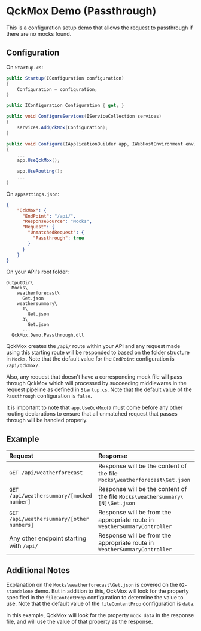 # QckMox Demo (Passthrough)

This is a configuration setup demo that allows the request to passthrough if there are no mocks found.

## Configuration
On `Startup.cs`:
```C#
public Startup(IConfiguration configuration)
{
    Configuration = configuration;
}

public IConfiguration Configuration { get; }

public void ConfigureServices(IServiceCollection services)
{
    services.AddQckMox(Configuration);
}

public void Configure(IApplicationBuilder app, IWebHostEnvironment env)
{
    ...
    app.UseQckMox();

    app.UseRouting();
    ...
}
```

On `appsettings.json`:
```JSON
{
    "QckMox": {
      "EndPoint": "/api/",
      "ResponseSource": "Mocks",
      "Request": {
        "UnmatchedRequest": {
          "Passthrough": true
        }
      }
    }
}
```

On your API's root folder:
```
OutputDir\
  Mocks\
    weatherforecast\
      Get.json
    weathersummary\
      1\
        Get.json
      3\
        Get.json
      ...
  QckMox.Demo.Passthrough.dll
```

QckMox creates the `/api/` route within your API and any request made using this starting route will be responded to based on the folder structure in `Mocks`. Note that the default value for the `EndPoint` configuration is `/api/qckmox/`.

Also, any request that doesn't have a corresponding mock file will pass through QckMox which will processed by succeeding middlewares in the request pipeline as defined in `Startup.cs`. Note that the default value of the `Passthrough` configuration is `false`.

It is important to note that `app.UseQckMox()` must come before any other routing declarations to ensure that all unmatched request that passes through will be handled properly.

## Example
|Request|Response|
|:-|:-|
|`GET /api/weatherforecast`|Response will be the content of the file `Mocks\weatherforecast\Get.json`|
|`GET /api/weathersummary/[mocked number]`|Response will be the content of the file `Mocks\weathersummary\[N]\Get.json`|
|`GET /api/weathersummary/[other numbers]`|Response will be from the appropriate route in `WeatherSummaryController`|
|Any other endpoint starting with `/api/`|Response will be from the appropriate route in `WeatherSummaryController`|

## Additional Notes
Explanation on the `Mocks\weatherforecast\Get.json` is covered on the `02-standalone` demo. But in addition to this, QckMox will look for the property specified in the `fileContentProp` configuration to determine the value to use. Note that the default value of the `fileContentProp` configuration is `data`.

In this example, QckMox will look for the property `mock_data` in the response file, and will use the value of that property as the response.